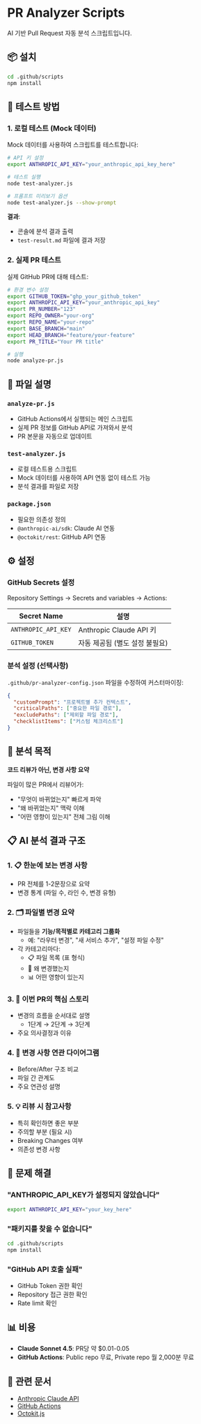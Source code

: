 # PR Analyzer Scripts

AI 기반 Pull Request 자동 분석 스크립트입니다.

## 📦 설치

```bash
cd .github/scripts
npm install
```

## 🧪 테스트 방법

### 1. 로컬 테스트 (Mock 데이터)

Mock 데이터를 사용하여 스크립트를 테스트합니다:

```bash
# API 키 설정
export ANTHROPIC_API_KEY="your_anthropic_api_key_here"

# 테스트 실행
node test-analyzer.js

# 프롬프트 미리보기 옵션
node test-analyzer.js --show-prompt
```

**결과**:
- 콘솔에 분석 결과 출력
- `test-result.md` 파일에 결과 저장

### 2. 실제 PR 테스트

실제 GitHub PR에 대해 테스트:

```bash
# 환경 변수 설정
export GITHUB_TOKEN="ghp_your_github_token"
export ANTHROPIC_API_KEY="your_anthropic_api_key"
export PR_NUMBER="123"
export REPO_OWNER="your-org"
export REPO_NAME="your-repo"
export BASE_BRANCH="main"
export HEAD_BRANCH="feature/your-feature"
export PR_TITLE="Your PR title"

# 실행
node analyze-pr.js
```

## 📝 파일 설명

### `analyze-pr.js`
- GitHub Actions에서 실행되는 메인 스크립트
- 실제 PR 정보를 GitHub API로 가져와서 분석
- PR 본문을 자동으로 업데이트

### `test-analyzer.js`
- 로컬 테스트용 스크립트
- Mock 데이터를 사용하여 API 연동 없이 테스트 가능
- 분석 결과를 파일로 저장

### `package.json`
- 필요한 의존성 정의
- `@anthropic-ai/sdk`: Claude AI 연동
- `@octokit/rest`: GitHub API 연동

## ⚙️ 설정

### GitHub Secrets 설정

Repository Settings → Secrets and variables → Actions:

| Secret Name | 설명 |
|------------|------|
| `ANTHROPIC_API_KEY` | Anthropic Claude API 키 |
| `GITHUB_TOKEN` | 자동 제공됨 (별도 설정 불필요) |

### 분석 설정 (선택사항)

`.github/pr-analyzer-config.json` 파일을 수정하여 커스터마이징:

```json
{
  "customPrompt": "프로젝트별 추가 컨텍스트",
  "criticalPaths": ["중요한 파일 경로"],
  "excludePaths": ["제외할 파일 경로"],
  "checklistItems": ["커스텀 체크리스트"]
}
```

## 🎯 분석 목적

**코드 리뷰가 아닌, 변경 사항 요약**

파일이 많은 PR에서 리뷰어가:
- "무엇이 바뀌었는지" 빠르게 파악
- "왜 바뀌었는지" 맥락 이해
- "어떤 영향이 있는지" 전체 그림 이해

## 📋 AI 분석 결과 구조

### 1. **📋 한눈에 보는 변경 사항**
- PR 전체를 1-2문장으로 요약
- 변경 통계 (파일 수, 라인 수, 변경 유형)

### 2. **🗂️ 파일별 변경 요약**
- 파일들을 **기능/목적별로 카테고리 그룹화**
  - 예: "라우터 변경", "새 서비스 추가", "설정 파일 수정"
- 각 카테고리마다:
  - 📋 파일 목록 (표 형식)
  - 🤔 왜 변경했는지
  - 📊 어떤 영향이 있는지

### 3. **🎯 이번 PR의 핵심 스토리**
- 변경의 흐름을 순서대로 설명
  - 1단계 → 2단계 → 3단계
- 주요 의사결정과 이유

### 4. **🔄 변경 사항 연관 다이어그램**
- Before/After 구조 비교
- 파일 간 관계도
- 주요 연관성 설명

### 5. **💡 리뷰 시 참고사항**
- 특히 확인하면 좋은 부분
- 주의할 부분 (필요 시)
- Breaking Changes 여부
- 의존성 변경 사항

## 🐛 문제 해결

### "ANTHROPIC_API_KEY가 설정되지 않았습니다"
```bash
export ANTHROPIC_API_KEY="your_key_here"
```

### "패키지를 찾을 수 없습니다"
```bash
cd .github/scripts
npm install
```

### "GitHub API 호출 실패"
- GitHub Token 권한 확인
- Repository 접근 권한 확인
- Rate limit 확인

## 📊 비용

- **Claude Sonnet 4.5**: PR당 약 $0.01-0.05
- **GitHub Actions**: Public repo 무료, Private repo 월 2,000분 무료

## 🔗 관련 문서

- [Anthropic Claude API](https://docs.anthropic.com/)
- [GitHub Actions](https://docs.github.com/en/actions)
- [Octokit.js](https://octokit.github.io/rest.js/)
